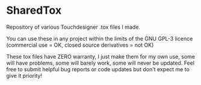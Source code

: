 # SharedTox
Repository of various Touchdesigner .tox files I made.

You can use these in any project within the limits of the GNU GPL-3 licence (commercial use = OK, closed source derivatives = not OK)

These tox files have ZERO warranty, I just make them for my own use, some will have problems, some will barely work, some will never be updated.
Feel free to submit helpful bug reports or code updates but don't expect me to give it priority!
